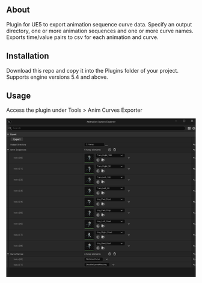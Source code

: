 ## About

Plugin for UE5 to export animation sequence curve data. Specify an output directory, one or more animation sequences and one or more curve names. Exports time/value pairs to csv for each animation and curve.

## Installation

Download this repo and copy it into the Plugins folder of your project. Supports engine versions 5.4 and above.

## Usage

Access the plugin under Tools > Anim Curves Exporter

![Alt text](PluginWindow.png?raw=true "Anim Curves Exporter")
